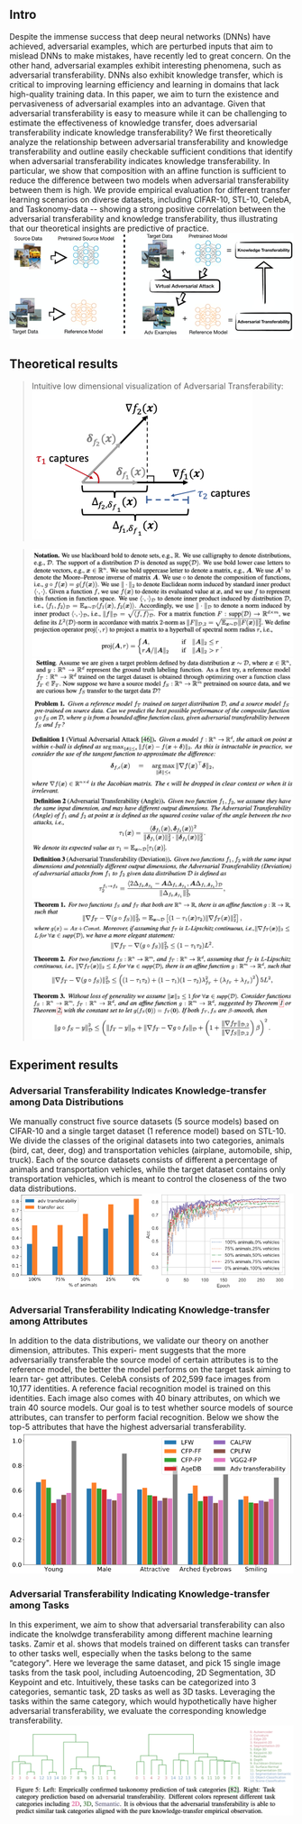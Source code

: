 ## Intro

Despite the immense success that deep neural networks (DNNs) have achieved, adversarial examples, which are perturbed inputs that aim to mislead DNNs to make mistakes, have recently led to great concern. On the other hand, adversarial examples exhibit interesting phenomena, such as adversarial transferability. DNNs also exhibit knowledge transfer, which is critical to improving learning efficiency and learning in domains that lack high-quality training data. In this paper, we aim to turn the existence and pervasiveness of adversarial examples into an advantage. Given that adversarial transferability is easy to measure while it can be challenging to estimate the effectiveness of knowledge transfer, does adversarial transferability indicate knowledge transferability? We first theoretically analyze the relationship between adversarial transferability and knowledge transferability and outline easily checkable sufficient conditions that identify when adversarial transferability indicates knowledge transferability. In particular, we show that composition with an affine function is sufficient to reduce the difference between two models when adversarial transferability between them is high. We provide empirical evaluation for different transfer learning scenarios on diverse datasets, including CIFAR-10, STL-10, CelebA, and Taskonomy-data -- showing a strong positive correlation between the adversarial transferability and knowledge transferability, thus illustrating that our theoretical insights are predictive of practice.
![GitHub Logo](/demos/fig1.png)

## Theoretical results

> Intuitive low dimensional visualization of Adversarial Transferability: 
![GitHub Logo](/demos/fig2.png)

>![GitHub Logo](/demos/notation.png)
>![GitHub Logo](/demos/setting.png)
>![GitHub Logo](/demos/problem.png)
>![GitHub Logo](/demos/def1.png)
>![GitHub Logo](/demos/def2.png)
>![GitHub Logo](/demos/def3.png)
>![GitHub Logo](/demos/th1.png)
>![GitHub Logo](/demos/th2.png)
>![GitHub Logo](/demos/th3.png)

## Experiment results

### Adversarial Transferability Indicates Knowledge-transfer among Data Distributions
We manually construct five source datasets (5 source models) based on CIFAR-10 and
a single target dataset (1 reference model) based on STL-10. We divide the classes of the original
datasets into two categories, animals (bird, cat, deer, dog) and transportation vehicles (airplane,
automobile, ship, truck). Each of the source datasets consists of different a percentage of animals and
transportation vehicles, while the target dataset contains only transportation vehicles, which is meant
to control the closeness of the two data distributions.
![GitHub Logo](/demos/fig3.png)
### Adversarial Transferability Indicating Knowledge-transfer among Attributes
In addition to the data distributions, we validate our theory on another dimension, attributes. This experi-
ment suggests that the more adversarially transferable the source model of certain attributes is to the reference
model, the better the model performs on the target task aiming to learn tar- get attributes.
CelebA consists of 202,599 face images from 10,177 identities. A reference facial recognition model is trained on this identities. Each image also comes with 40 binary attributes, on which we train 40 source models. Our goal is to test
whether source models of source attributes, can transfer to perform facial recognition. Below we show the top-5 attributes that have the highest adversarial transferability.
![GitHub Logo](/demos/fig4.png)
### Adversarial Transferability Indicating Knowledge-transfer among Tasks
In this experiment, we aim to show that adversarial transferability can also indicate the knolwdge
transferability among different machine learning tasks. Zamir et al. shows that models trained
on different tasks can transfer to other tasks well, especially when the tasks belong to the same
“category". Here we leverage the same dataset, and pick 15 single image tasks from the task pool,
including Autoencoding, 2D Segmentation, 3D Keypoint and etc. Intuitively, these tasks can be
categorized into 3 categories, semantic task, 2D tasks as well as 3D tasks. Leveraging the tasks within
the same category, which would hypothetically have higher adversarial transferability, we evaluate
the corresponding knowledge transferability.
![GitHub Logo](/demos/fig5.png)

